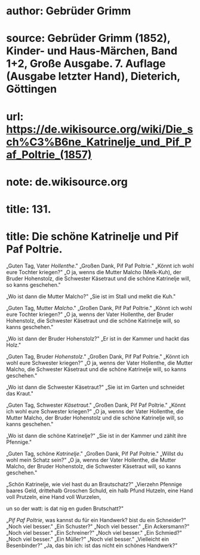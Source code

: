 # author: Gebrüder Grimm
# source: Gebrüder Grimm (1852), Kinder- und Haus-Märchen, Band 1+2, Große Ausgabe. 7. Auflage (Ausgabe letzter Hand), Dieterich, Göttingen
# url: https://de.wikisource.org/wiki/Die_sch%C3%B6ne_Katrinelje_und_Pif_Paf_Poltrie_(1857)
# note: de.wikisource.org
# title: 131.

# title: Die schöne Katrinelje und Pif Paf Poltrie.

„Guten Tag, Vater *Hollenthe*." „Großen Dank, Pif Paf Poltrie." „Könnt ich wohl eure Tochter kriegen?" „O ja, wenns die Mutter Malcho (Melk-Kuh), der Bruder Hohenstolz, die Schwester Käsetraut und die schöne Katrinelje will, so kanns geschehen." 

„Wo ist dann die Mutter Malcho?" „Sie ist im Stall und melkt die Kuh." 

„Guten Tag, Mutter *Malcho*." „Großen Dank, Pif Paf Poltrie." „Könnt ich wohl eure Tochter kriegen?" „O ja, wenns der Vater Hollenthe, der Bruder Hohenstolz, die Schwester Käsetraut und die schöne Katrinelje will, so kanns geschehen." 

„Wo ist dann der Bruder Hohenstolz?" „Er ist in der Kammer und hackt das Holz." 

„Guten Tag, Bruder *Hohenstolz*." „Großen Dank, Pif Paf Poltrie." „Könnt ich wohl eure Schwester kriegen?" „O ja, wenns der Vater Hollenthe, die Mutter Malcho, die Schwester Käsetraut und die schöne Katrinelje will, so kanns geschehen." 

„Wo ist dann die Schwester Käsetraut?" „Sie ist im Garten und schneidet das Kraut." 

„Guten Tag, Schwester *Käsetraut*." „Großen Dank, Pif Paf Poltrie." „Könnt ich wohl eure Schwester kriegen?" „O ja, wenns der Vater Hollenthe, die Mutter Malcho, der Bruder Hohenstolz und die schöne Katrinelje will, so kanns geschehen." 

„Wo ist dann die schöne Katrinelje?" „Sie ist in der Kammer und zählt ihre Pfennige." 

 „Guten Tag, schöne *Katrinelje*." „Großen Dank, Pif Paf Poltrie." „Willst du wohl mein Schatz sein?" „O ja, wenns der Vater Hollenthe, die Mutter Malcho, der Bruder Hohenstolz, die Schwester Käsetraut will, so kanns geschehen." 

„Schön Katrinelje, wie viel hast du an Brautschatz?" „Vierzehn Pfennige baares Geld, drittehalb Groschen Schuld, ein halb Pfund Hutzeln, eine Hand voll Prutzeln, eine Hand voll Wurzelen, 

un so der watt: is dat nig en guden Brutschatt?" 

„*Pif Paf Poltrie*, was kannst du für ein Handwerk? bist du ein Schneider?" „Noch viel besser." „Ein Schuster?" „Noch viel besser." „Ein Ackersmann?" „Noch viel besser." „Ein Schreiner?" „Noch viel besser." „Ein Schmied?" „Noch viel besser." „Ein Müller?" „Noch viel besser." „Vielleicht ein Besenbinder?" „Ja, das bin ich: ist das nicht ein schönes Handwerk?" 


